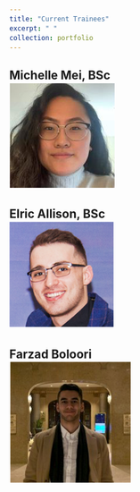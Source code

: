 ```yaml
---
title: "Current Trainees"
excerpt: " "
collection: portfolio
---
```


## Michelle Mei, BSc <br/><img src='/images/MMei.png'>

## Elric Allison, BSc <br/><img src='/images/EAllison.png'>

## Farzad Boloori <br/><img src='/images/FBoloori.png'>
